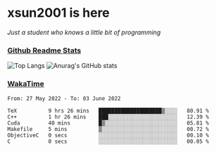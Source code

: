 # xsun2001 is here

*Just a student who knows a little bit of programming*

### [Github Readme Stats](https://github.com/anuraghazra/github-readme-stats)

![Top Langs](https://github-readme-stats.vercel.app/api/top-langs/?username=xsun2001&layout=compact&theme=radical) ![Anurag's GitHub stats](https://github-readme-stats.vercel.app/api?username=xsun2001&show_icons=true&theme=radical)

### [WakaTime](https://wakatime.com)

<!--START_SECTION:waka-->

```text
From: 27 May 2022 - To: 03 June 2022

TeX          9 hrs 26 mins   ████████████████████▒░░░░   80.91 %
C++          1 hr 26 mins    ███░░░░░░░░░░░░░░░░░░░░░░   12.39 %
Cuda         40 mins         █▒░░░░░░░░░░░░░░░░░░░░░░░   05.81 %
Makefile     5 mins          ▒░░░░░░░░░░░░░░░░░░░░░░░░   00.72 %
ObjectiveC   0 secs          ░░░░░░░░░░░░░░░░░░░░░░░░░   00.10 %
C            0 secs          ░░░░░░░░░░░░░░░░░░░░░░░░░   00.05 %
```

<!--END_SECTION:waka-->
